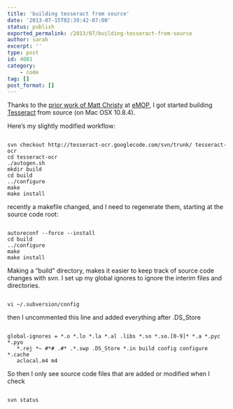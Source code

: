 ```yaml
---
title: 'building tesseract from source'
date: '2013-07-15T02:39:42-07:00'
status: publish
exported_permalink: /2013/07/building-tesseract-from-source
author: sarah
excerpt: ''
type: post
id: 4081
category:
    - code
tag: []
post_format: []
---
```

Thanks to the [prior work of Matt Christy](http://emop.tamu.edu/node/45) at [eMOP](http://emop.tamu.edu/), I got started building [Tesseract](https://code.google.com/p/tesseract-ocr/) from source (on Mac OSX 10.8.4).

Here’s my slightly modified workflow:

```

svn checkout http://tesseract-ocr.googlecode.com/svn/trunk/ tesseract-ocr
cd tesseract-ocr
./autogen.sh
mkdir build
cd build
../configure
make
make install
```

recently a makefile changed, and I need to regenerate them, starting at the source code root:

```

autoreconf --force --install
cd build
../configure
make 
make install
```

Making a “build” directory, makes it easier to keep track of source code changes with svn. I set up my global ignores to ignore the interim files and directories.

```

vi ~/.subversion/config
```

then I uncommented this line and added everything after .DS\_Store

```

global-ignores = *.o *.lo *.la *.al .libs *.so *.so.[0-9]* *.a *.pyc *.pyo
   *.rej *~ #*# .#* .*.swp .DS_Store *.in build config configure *.cache
   aclocal.m4 m4
```

So then I only see source code files that are added or modified when I check

```

svn status
```
